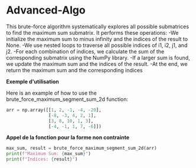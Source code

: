 # Advanced-Algo
This brute-force algorithm systematically explores all possible submatrices to find the maximum sum submatrix.
It performs these operations:
-We initialize the maximum sum to minus infinity and the indices of the result to None.
-We use nested loops to traverse all possible indices of i1, i2, j1, and j2.
-For each combination of indices, we calculate the sum of the corresponding submatrix using the NumPy library.
-If a larger sum is found, we update the maximum sum and the indices of the result.
-At the end, we return the maximum sum and the corresponding indices

**Exemple d'utilisation**

Here is an example of how to use the brute_force_maximum_segment_sum_2d function:

```python
arr = np.array([[1, 2, -1, -4, -20],
                [-8, -3, 4, 2, 1],
                [3, 8, 10, 1, 3],
                [-4, -1, 1, 7, -6]])
```

**Appel de la fonction pour la forme non contrainte**
```python
max_sum, result = brute_force_maximum_segment_sum_2d(arr)
print(f"Maximum Sum: {max_sum}")
print(f"Indices: {result}")
```
